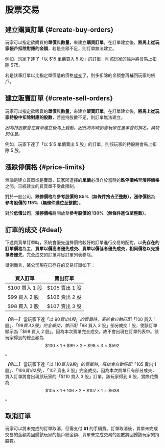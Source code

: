 # 股票交易

## 建立購買訂單 {#create-buy-orders}

玩家可以指定欲購買的**單價**與**數量**，來建立**購買訂單**。在訂單建立後，**將馬上從玩家帳戶扣除對應的金額**，若是金額不足，則訂單無法建立。

例如，玩家下達了「以 $15 單價買入 5 股」的訂單，則該玩家的帳戶將會馬上扣除 $75。

若是該筆訂單以比指定單價低的價格[成交](#deal)了，則多扣除的金額會再補回玩家的帳戶。

## 建立販賣訂單 {#create-sell-orders}

玩家可以指定欲販賣的**單價**與**數量**，來建立**販賣訂單**。在訂單建立後，**將馬上從玩家持股中扣除對應的股數**，若是持股數不足，則訂單無法建立。

*因為持股數會在賣單建立後馬上變動，因此將即時影響玩家在董事會的排名，請特別注意。*

例如，玩家下達了「以 $15 單價賣出 5 股」的訂單，則該玩家的持股將會馬上扣除 5 股。

## 漲跌停價格 {#price-limits}

無論是建立買單或是賣單，玩家所選擇的**單價**必須介於當時的**跌停價格**至**漲停價格**之間。已經建立的買賣單不受此限制。

對於一般公司，**跌停價格**為**參考股價的 85%（無條件捨去至整數）**，**漲停價格**為**參考股價的 115%（無條件進位至整數）**。

對於**低價公司**，**漲停價格**將開放至**參考股價的 130%（無條件進位至整數）**。

## 訂單的成交 {#deal}

下達買賣單訂單時，系統會優先選擇價格較好的訂單進行交易的配對，以**先存在的訂單價格**為主，**買單以價高者優先成交、賣單以價低者優先成交，相同價格以先掛單者優先**。完全成交的訂單將從訂單列表移除。

舉例而言，某公司現在已存在的交易訂單如下：

|  買入訂單       |  賣出訂單      |
| ------------- | ------------- |
| $100 買入 1 股 | $105 賣出 1 股 |
| $99 買入 2 股  | $106 賣出 2 股 |
| $98 買入 3 股  | $107 賣出 3 股 |

*【例一】* 當玩家下達「以 $90 賣出 4 股」的賣單時，系統會自動匹配「$100 買入 1 股」、「$99 買入 2 股」完全成交，並匹配「$98 買入 3 股」部分成交 1 股，使該訂單顯示為「$98 買入 2 股」。因為本次賣單完全成交，故不會出現在訂單列表中。該玩家得到的總金額為 $$\$100 \times 1 + \$99 \times 2 + \$98 \times 3 = \$592$$。


*【例二】* 當玩家下達「以 $110 買入 9 股」的賣單時，系統會自動匹配「$105 賣出 1 股」、「$106 賣出 2 股」、「$107 賣出 3 股」完全成交。因為本次買單只有部分成交，買入訂單將會出現該玩家的「$110 買入 3 股」訂單。該玩家得到 6 股，實際花費為 $$\$105 \times 1 + 106 \times 2 + \$107 \times 1 = \$638$$。

## 取消訂單

玩家可以將未完成的訂單取消，但需支付 **$1** 的手續費。訂單取消後，買單未完成交易的金額將回歸該玩家的帳戶總金額、賣單未完成交易的股數將回歸該玩家的持股數。

